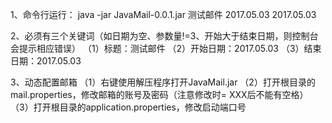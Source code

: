 1、命令行运行：
java -jar JavaMail-0.0.1.jar 测试邮件 2017.05.03 2017.05.03

2、必须有三个关键词（如日期为空、参数量!=3、开始大于结束日期，则控制台会提示相应错误）
（1）标题：测试邮件
（2）开始日期：2017.05.03 
（3）结束日期：2017.05.03

3、动态配置邮箱
（1）右键使用解压程序打开JavaMail.jar
（2）打开根目录的mail.properties，修改邮箱的账号及密码（注意修改时= XXX后不能有空格）
（3）打开根目录的application.properties，修改启动端口号
